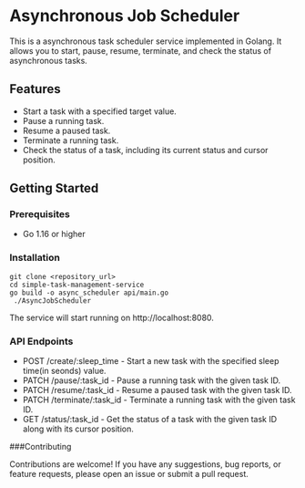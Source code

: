 # Asynchronous Job Scheduler

This is a asynchronous task scheduler service implemented in Golang. It allows you to start, pause, resume, terminate, and check the status of asynchronous tasks.

## Features

- Start a task with a specified target value.
- Pause a running task.
- Resume a paused task.
- Terminate a running task.
- Check the status of a task, including its current status and cursor position.

## Getting Started

### Prerequisites

- Go 1.16 or higher

### Installation

   ```shell
   git clone <repository_url>
   cd simple-task-management-service
   go build -o async_scheduler api/main.go
    ./AsyncJobScheduler
   ```

The service will start running on http://localhost:8080.

### API Endpoints

- POST /create/:sleep_time - Start a new task with the specified sleep time(in seonds) value.
- PATCH /pause/:task_id - Pause a running task with the given task ID.
- PATCH /resume/:task_id - Resume a paused task with the given task ID.
- PATCH /terminate/:task_id - Terminate a running task with the given task ID.
- GET /status/:task_id - Get the status of a task with the given task ID along with its cursor position.


###Contributing

Contributions are welcome! If you have any suggestions, bug reports, or feature requests, please open an issue or submit a pull request.



   
